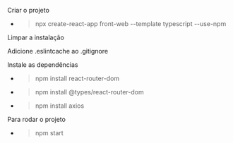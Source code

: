 Criar o projeto
- > npx create-react-app front-web --template typescript --use-npm

Limpar a instalação

Adicione .eslintcache ao .gitignore

Instale as dependências
- > npm install react-router-dom
- > npm install @types/react-router-dom
- > npm install axios

Para rodar o projeto
- > npm start

